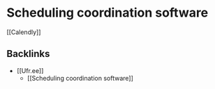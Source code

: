 # Scheduling coordination software
[[Calendly]]


## Backlinks
* [[Ufr.ee]]
	* [[Scheduling coordination software]]

<!-- {BearID:C7B70B13-3CB9-4860-A88E-01E4AEBDC9ED-19492-000001FF22B1F2F3} -->
